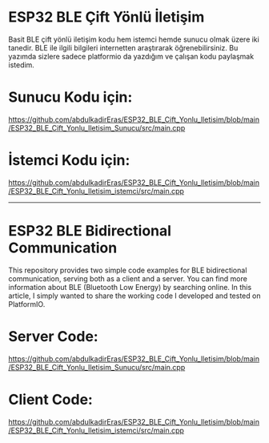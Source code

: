 # ESP32 BLE Çift Yönlü İletişim
Basit BLE çift yönlü iletişim kodu hem istemci hemde sunucu olmak üzere iki tanedir. BLE ile ilgili bilgileri internetten araştırarak öğrenebilirsiniz. Bu yazımda sizlere sadece platformio da yazdığım ve çalışan kodu paylaşmak istedim.
# Sunucu Kodu için:
https://github.com/abdulkadirEras/ESP32_BLE_Cift_Yonlu_lletisim/blob/main/ESP32_BLE_Cift_Yonlu_Iletisim_Sunucu/src/main.cpp
# İstemci Kodu için:
https://github.com/abdulkadirEras/ESP32_BLE_Cift_Yonlu_lletisim/blob/main/ESP32_BLE_Cift_Yonlu_Iletisim_istemci/src/main.cpp


-----------------------------------------------------------------------------------------------------------------------------------------------------------------------------------
# ESP32 BLE Bidirectional Communication

This repository provides two simple code examples for BLE bidirectional communication, serving both as a client and a server. You can find more information about BLE (Bluetooth Low Energy) by searching online. In this article, I simply wanted to share the working code I developed and tested on PlatformIO.

# Server Code:
https://github.com/abdulkadirEras/ESP32_BLE_Cift_Yonlu_lletisim/blob/main/ESP32_BLE_Cift_Yonlu_Iletisim_Sunucu/src/main.cpp

# Client Code:
https://github.com/abdulkadirEras/ESP32_BLE_Cift_Yonlu_lletisim/blob/main/ESP32_BLE_Cift_Yonlu_Iletisim_istemci/src/main.cpp
